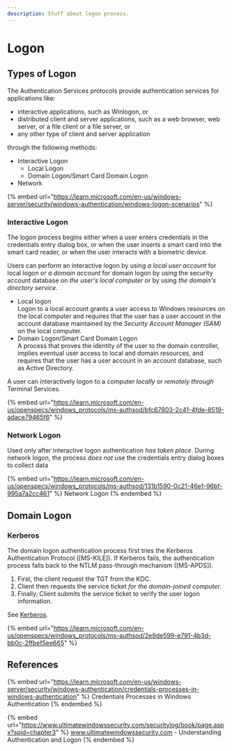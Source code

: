```yaml
---
description: Stuff about logon process.
---
```


# Logon

## Types of Logon

The Authentication Services protocols provide authentication services for applications like:

* interactive applications, such as Winlogon, or
* distributed client and server applications, such as a web browser, web server, or a file client or a file server, or
* any other type of client and server application

through the following methods:

* Interactive Logon
  * Local Logon
  * Domain Logon/Smart Card Domain Logon
* Network

{% embed url="https://learn.microsoft.com/en-us/windows-server/security/windows-authentication/windows-logon-scenarios" %}

### Interactive Logon

The logon process begins either when a user enters credentials in the credentials entry dialog box, or when the user inserts a smart card into the smart card reader, or when the user interacts with a biometric device.

Users can perform an interactive logon by using _a local user account_ for local logon or _a domain account_ for domain logon by using the security account database on _the user's local computer_ or by using _the domain's directory service_.

* Local logon\
  Logon to a local account grants a user access to Windows resources on the local computer and requires that the user has a user account in the account database maintained by the _Security Account Manager (SAM)_ on the local computer.
* Domain Logon/Smart Card Domain Logon\
  A process that proves the identity of the user to the domain controller, implies eventual user access to local and domain resources, and requires that the user has a user account in an account database, such as Active Directory.

A user can interactively logon to a computer _locally_ or _remotely through_ Terminal Services.

{% embed url="https://learn.microsoft.com/en-us/openspecs/windows_protocols/ms-authsod/bfc67803-2c41-4fde-8519-adace79465f6" %}

### Network Logon

Used only after interactive logon authentication _has taken place_. During network logon, the process _does not_ use the credentials entry dialog boxes to collect data

{% embed url="https://learn.microsoft.com/en-us/openspecs/windows_protocols/ms-authsod/131b1590-0c21-46e1-96bf-995a7a2cc461" %}
Network Logon
{% endembed %}

## Domain Logon

### Kerberos

The domain logon authentication process first tries the Kerberos Authentication Protocol (\[MS-KILE]). If Kerberos fails, the authentication process falls back to the NTLM pass-through mechanism (\[MS-APDS]).

1. First, the client request the TGT from the KDC.
2. Client then requests the service ticket _for the domain-joined computer_.
3. Finally, Client submits the service ticket to verify the user logon information.

See [Kerberos](kerberos.md).

{% embed url="https://learn.microsoft.com/en-us/openspecs/windows_protocols/ms-authsod/2e9de599-e791-4b3d-bb0c-2ffbef5ee665" %}

## References

{% embed url="https://learn.microsoft.com/en-us/windows-server/security/windows-authentication/credentials-processes-in-windows-authentication" %}
Credentials Processes in Windows Authentication
{% endembed %}

{% embed url="https://www.ultimatewindowssecurity.com/securitylog/book/page.aspx?spid=chapter3" %}
www.ultimatewindowssecurity.com - Understanding Authentication and Logon
{% endembed %}
